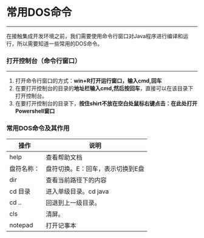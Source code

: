 # **常用DOS命令**

------

在接触集成开发环境之前，我们需要使用命令行窗口对Java程序进行编译和运行，所以需要知道一些常用的DOS命令。

### **打开控制台（命令行窗口）**

------

1. 打开命令行窗口的方式：**win+R打开运行窗口，输入cmd,回车**
2. 在要打开控制台的目录的**地址栏输入cmd,然后按回车**，直接可以在该目录下打开控制台。
3. 在要打开控制台的目录下，**按住shirt不放在空白处鼠标右键点击：在此处打开Powershell窗口**

### **常用DOS命令及其作用**

| **操作**   | **说明**                         |
| ---------- | -------------------------------- |
| help       | 查看帮助文档                     |
| 盘符名称： | 盘符切换。E：回车，表示切换到E盘 |
| dir        | 查看当前路径下的内容             |
| cd 目录    | 进入单级目录。cd java            |
| cd ..      | 回退到上一级目录。               |
| cls        | 清屏。                           |
| notepad    | 打开记事本                       |







